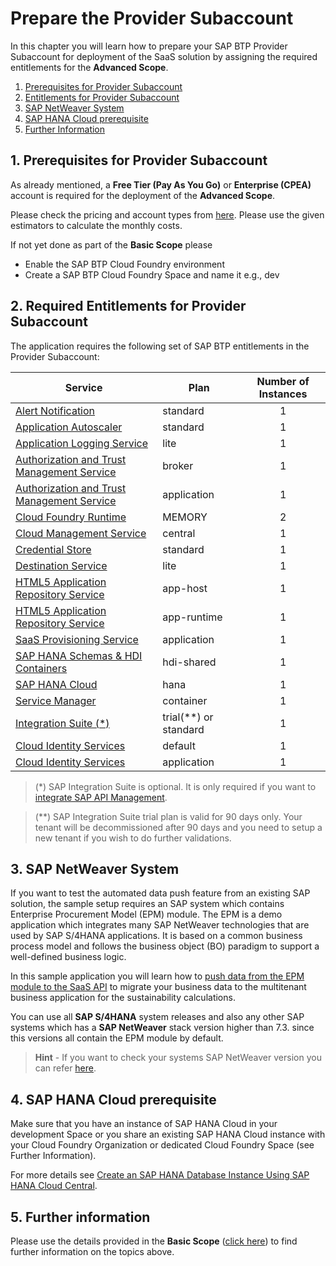 # Prepare the Provider Subaccount

In this chapter you will learn how to prepare your SAP BTP Provider Subaccount for deployment of the SaaS solution by assigning the required entitlements for the **Advanced Scope**.

1. [Prerequisites for Provider Subaccount](#1-Prerequisites-for-Provider-Subaccount)
2. [Entitlements for Provider Subaccount](#2-Entitlements-for-Provider-Subaccount)
3. [SAP NetWeaver System](#3-SAP-Netweaver-System)
4. [SAP HANA Cloud prerequisite](#4-SAP-HANA-Cloud-prerequisite)
5. [Further Information](#5-Further-Information)


## 1. Prerequisites for Provider Subaccount

As already mentioned, a **Free Tier (Pay As You Go)** or **Enterprise (CPEA)** account is required for the deployment of the **Advanced Scope**. 

Please check the pricing and account types from [here](https://store.sap.com/dcp/en/product/display-9999951781_live_v1/SAP%20Business%20Technology%20Platform#pricing). Please use the given estimators to calculate the monthly costs.

If not yet done as part of the **Basic Scope** please

* Enable the SAP BTP Cloud Foundry environment
* Create a SAP BTP Cloud Foundry Space and name it e.g., dev


## 2. Required Entitlements for Provider Subaccount

The application requires the following set of SAP BTP entitlements in the Provider Subaccount:

| Service                           | Plan       | Number of Instances |
|-----------------------------------|------------|:-------------------:|
| [Alert Notification](https://discovery-center.cloud.sap/serviceCatalog/alert-notification?region=all)  | standard  |  1  |
| [Application Autoscaler](https://discovery-center.cloud.sap/serviceCatalog/application-autoscaler/?service_plan=standard&region=all&commercialModel=cloud) | standard | 1 |
| [Application Logging Service](https://discovery-center.cloud.sap/serviceCatalog/application-logging-service/?region=all) | lite  | 1 |
| [Authorization and Trust Management Service](https://discovery-center.cloud.sap/serviceCatalog/authorization-and-trust-management-service?region=all&tab=feature)|broker|1|
| [Authorization and Trust Management Service](https://discovery-center.cloud.sap/serviceCatalog/authorization-and-trust-management-service?region=all&tab=feature)|application|1|
| [Cloud Foundry Runtime](https://discovery-center.cloud.sap/serviceCatalog/cloud-foundry-runtime?region=all) | MEMORY | 2 |
| [Cloud Management Service](https://discovery-center.cloud.sap/serviceCatalog/cloud-management-service/?region=all)| central | 1 |
| [Credential Store](https://discovery-center.cloud.sap/serviceCatalog/credential-store?region=all)| standard | 1 |
| [Destination Service](https://discovery-center.cloud.sap/serviceCatalog/destination?service_plan=lite&region=all&commercialModel=cloud)| lite | 1 |
| [HTML5 Application Repository Service](https://discovery-center.cloud.sap/serviceCatalog/html5-application-repository-service?region=all) |app-host|1|
| [HTML5 Application Repository Service](https://discovery-center.cloud.sap/serviceCatalog/html5-application-repository-service?region=all)      | app-runtime   |     1    |
| [SaaS Provisioning Service](https://discovery-center.cloud.sap/serviceCatalog/saas-provisioning-service?service_plan=application&region=all&commercialModel=cloud)           | application   |     1    |
| [SAP HANA Schemas & HDI Containers](https://help.sap.com/docs/SAP_HANA_PLATFORM/3823b0f33420468ba5f1cf7f59bd6bd9/e28abca91a004683845805efc2bf967c.html?version=2.0.04&locale=en-US)| hdi-shared | 1 |
| [SAP HANA Cloud](https://discovery-center.cloud.sap/serviceCatalog/sap-hana-cloud?tab=customerreference&region=all)                            | hana          |     1    |
| [Service Manager](https://discovery-center.cloud.sap/serviceCatalog/service-manager/?region=all)                           | container     |     1    |
| [Integration Suite (*)](https://discovery-center.cloud.sap/serviceCatalog/integration-suite?region=all)                     | trial(**) or standard   |     1    |
| [Cloud Identity Services](https://discovery-center.cloud.sap/serviceCatalog/identity-authentication?region=all&tab=feature)                   | default |     1    |
| [Cloud Identity Services](https://discovery-center.cloud.sap/serviceCatalog/identity-authentication?region=all&tab=feature)                   | application   |     1    |

> (*) SAP Integration Suite is optional. It is only required if you want to [integrate SAP API Management](../8-integrate-sap-api-management/README.MD).

> (**) SAP Integration Suite trial plan is valid for 90 days only. Your tenant will be decommissioned after 90 days and you need to setup a new tenant if you wish to do further validations. 

## 3. SAP NetWeaver System

If you want to test the automated data push feature from an existing SAP solution, the sample setup requires an SAP system which contains Enterprise Procurement Model (EPM) module. The EPM is a demo application which integrates many SAP NetWeaver technologies that are used by SAP S/4HANA applications. It is based on a common business process model and follows the business object (BO) paradigm to support a well-defined business logic.

In this sample application you will learn how to [push data from the EPM module to the SaaS API](../7-push-data-s4hana-system/README.MD) to migrate your business data to the multitenant business application for the sustainability calculations.

You can use all **SAP S/4HANA** system releases and also any other SAP systems which has a **SAP NetWeaver** stack version higher than 7.3. since this versions all contain the EPM module by default.

> **Hint** - If you want to check your systems SAP NetWeaver version you can refer [here](https://answers.sap.com/questions/12097568/how-to-check-version-of-netweaver.html).


## 4. SAP HANA Cloud prerequisite

Make sure that you have an instance of SAP HANA Cloud in your development Space or you share an existing SAP HANA Cloud instance with your Cloud Foundry Organization or dedicated Cloud Foundry Space (see Further Information). 

For more details see [Create an SAP HANA Database Instance Using SAP HANA Cloud Central](https://developers.sap.com/tutorials/hana-cloud-mission-trial-2.html).


## 5. Further information

Please use the details provided in the **Basic Scope** ([click here](../../2-basic/2-prepare-provider-subaccount/README.MD#6-further-information)) to find further information on the topics above. 